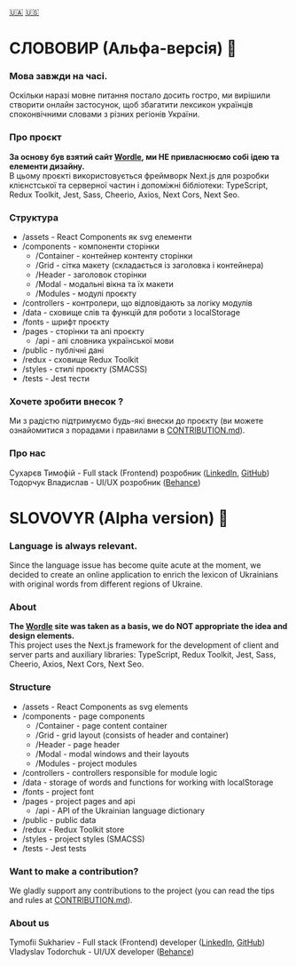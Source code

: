 [:ukraine:](#link-ua)
[:us:](#link-us)

# <a name="link-ua">СЛОВОВИР</a> (Альфа-версія) :milky_way:
### Мова завжди на часі.

Оскільки наразі мовне питання постало досить гостро, ми вирішили створити онлайн застосунок, щоб збагатити лексикон українців споконвічними словами з різних регіонів України.

### Про проєкт

**За основу був взятий сайт [Wordle](https://wordlegame.org/), ми НЕ привласнюємо собі ідею та елементи дизайну.**<br/>
В цьому проєкті використовується фреймворк Next.js для розробки клієнстської та серверної частин і допоміжні бібліотеки: TypeScript, Redux Toolkit, Jest, Sass, Cheerio, Axios, Next Cors, Next Seo.

### Структура

+ /assets - React Components як svg елементи
+ /components - компоненти сторінки
    + /Container - контейнер контенту сторінки
    + /Grid - сітка макету (складається із заголовка і контейнера)
    + /Header - заголовок сторінки
    + /Modal - модальні вікна та їх макети
    + /Modules - модулі проєкту
+ /controllers - контролери, що відповідають за логіку модулів
+ /data - сховище слів та функцій для роботи з localStorage
+ /fonts - шрифт проєкту
+ /pages - сторінки та апі проєкту
    + /api - апі словника української мови
+ /public - публічні дані
+ /redux - сховище Redux Toolkit
+ /styles - стилі проєкту (SMACSS)
+ /tests - Jest тести


### Хочете зробити внесок ?

Ми з радістю підтримуємо будь-які внески до проєкту (ви можете ознайомитися з порадами і правилами в [CONTRIBUTION.md](https://github.com/Teapotka/slovovyr/blob/main/CONTRIBUTING.md)).

### Про нас

Сухарєв Тимофій - Full stack (Frontend) розробник ([LinkedIn](https://www.linkedin.com/in/tymofii-sukhariev-9630a2244/), [GitHub](https://github.com/Teapotka)) <br/>
Тодорчук Владислав - UI/UX розробник ([Behance](https://www.behance.net/vladtodorchuk))

# <a name="link-us">SLOVOVYR</a> (Alpha version) :milky_way:

### Language is always relevant.

Since the language issue has become quite acute at the moment, we decided to create an online application to enrich the lexicon of Ukrainians with original words from different regions of Ukraine.

### About

**The [Wordle](https://wordlegame.org/) site was taken as a basis, we do NOT appropriate the idea and design elements.**<br/>
This project uses the Next.js framework for the development of client and server parts and auxiliary libraries: TypeScript, Redux Toolkit, Jest, Sass, Cheerio, Axios, Next Cors, Next Seo.

### Structure

+ /assets - React Components as svg elements
+ /components - page components
    + /Container - page content container
    + /Grid - grid layout (consists of header and container)
    + /Header - page header
    + /Modal - modal windows and their layouts
    + /Modules - project modules
+ /controllers - controllers responsible for module logic
+ /data - storage of words and functions for working with localStorage
+ /fonts - project font
+ /pages - project pages and api
    + /api - API of the Ukrainian language dictionary
+ /public - public data
+ /redux - Redux Toolkit store
+ /styles - project styles (SMACSS)
+ /tests - Jest tests

### Want to make a contribution?

We gladly support any contributions to the project (you can read the tips and rules at [CONTRIBUTION.md](https://github.com/Teapotka/slovovyr/blob/main/CONTRIBUTING.md)).

### About us

Tymofii Sukhariev - Full stack (Frontend) developer ([LinkedIn](https://www.linkedin.com/in/tymofii-sukhariev-9630a2244/), [GitHub](https://github.com/Teapotka)) <br/>
Vladyslav Todorchuk - UI/UX developer ([Behance](https://www.behance.net/vladtodorchuk))
